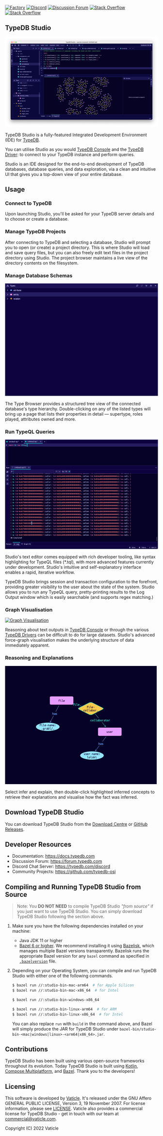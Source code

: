 [![Factory](https://factory.vaticle.com/api/status/vaticle/typedb-studio/badge.svg)](https://factory.vaticle.com/vaticle/typedb-studio)
[![Discord](https://img.shields.io/discord/665254494820368395?color=7389D8&label=chat&logo=discord&logoColor=ffffff)](https://typedb.com/discord)
[![Discussion Forum](https://img.shields.io/discourse/https/forum.typedb.com/topics.svg)](https://forum.typedb.com)
[![Stack Overflow](https://img.shields.io/badge/stackoverflow-typedb-796de3.svg)](https://stackoverflow.com/questions/tagged/typedb)
[![Stack Overflow](https://img.shields.io/badge/stackoverflow-typeql-3dce8c.svg)](https://stackoverflow.com/questions/tagged/typeql)

## TypeDB Studio

[![TypeDB Studio](./docs/images/studio-full-1.png)](./docs/images/studio-full-1.png)

TypeDB Studio is a fully-featured Integrated Development Environment (IDE) for [TypeDB](https://github.com/vaticle/typedb).

You can utilise Studio as you would [TypeDB Console](https://github.com/vaticle/typedb-console)
and the [TypeDB Driver](https://typedb.com/docs/drivers/2.x/drivers): to connect to your TypeDB instance and
perform queries.

Studio is an IDE designed for the end-to-end development of TypeDB databases, database queries, and data exploration,
via a clean and intuitive UI that gives you a top-down view of your entire database.

## Usage

### Connect to TypeDB

Upon launching Studio, you'll be asked for your TypeDB server details and to choose or create a database.

### Manage TypeDB Projects

After connecting to TypeDB and selecting a database, Studio will prompt you to open (or create) a project directory.
This is where Studio will load and save query files, but you can also freely edit text files in the project directory
using Studio. The project browser maintains a live view of the directory contents on the filesystem.

### Manage Database Schemas

[![Manage Database Schemas](./docs/images/type-browser-1.gif)](./docs/images/type-browser-1.gif)

The Type Browser provides a structured tree view of the connected database's type hierarchy. Double-clicking on any of
the listed types will bring up a page that lists their properties in detail — supertype, roles played, attributes owned
and more.

### Run TypeQL Queries

[![Log Output](./docs/images/log-output-1.gif)](./docs/images/log-output-1.gif)

Studio's text editor comes equipped with rich developer tooling, like syntax highlighting
for TypeQL files (\*.tql), with more advanced features currently under development. Studio's intuitive and
self-explanatory interface enables a rapid, iterative workflow.

TypeDB Studio brings session and transaction configuration to the forefront, providing greater visibility to the user
about the state of the system. Studio allows you to run any TypeQL query, pretty-printing results
to the Log Output window which is easily searchable (and supports regex matching.)

### Graph Visualisation

[![Graph Visualisation](./docs/images/graph-vis-1.gif)](./docs/images/graph-vis-1.gif)

Reasoning about text outputs in [TypeDB Console](https://docs.typedb.com/docs/console/console) or through
the various [TypeDB Drivers](https://docs.typedb.com/docs/driver-api/overview) can be difficult to do for large
datasets. Studio's advanced force-graph visualisation makes the underlying structure of data immediately apparent.

### Reasoning and Explanations

[![Inference Visualisation](./docs/images/infer-vis-1.gif)](./docs/images/infer-vis-1.gif)

Select infer and explain, then double-click highlighted inferred concepts to retrieve their explanations and visualise
how the fact was inferred.

## Download TypeDB Studio

You can download TypeDB Studio from the [Download Centre](https://typedb.com/download#typedb-studio)
or [GitHub Releases](https://github.com/vaticle/typedb-studio/releases).

## Developer Resources

- Documentation: https://docs.typedb.com
- Discussion Forum: https://forum.typedb.com
- Discord Chat Server: https://typedb.com/discord
- Community Projects: https://github.com/typedb-osi

## Compiling and Running TypeDB Studio from Source

> Note: You **DO NOT NEED** to compile TypeDB Studio _"from source"_ if you just want to use TypeDB Studio. You can
> simply download TypeDB Studio following the section above.

1. Make sure you have the following dependencies installed on your machine:
    - Java JDK 11 or higher
    - [Bazel 6 or higher](http://bazel.build/). We recommend installing it using [Bazelisk](https://github.com/bazelbuild/bazelisk),
      which manages multiple Bazel versions transparently. Bazelisk runs the appropriate Bazel version for any `bazel` command as
      specified in [`.bazelversion`](https://github.com/vaticle/typedb/blob/master/.bazelversion) file. 
 
2. Depending on your Operating System, you can compile and run TypeDB Studio with either one of the following commands.
   ```sh
   $ bazel run //:studio-bin-mac-arm64  # for Apple Silicon
   $ bazel run //:studio-bin-mac-x86_64  # for Intel
   ```
   ```sh
   $ bazel run //:studio-bin-windows-x86_64
   ```
   ```sh
   $ bazel run //:studio-bin-linux-arm64  # for ARM
   $ bazel run //:studio-bin-linux-x86_64  # for Intel
   ```
   You can also replace `run` with `build` in the command above, and Bazel will simply produce the JAR for TypeDB Studio
   under `bazel-bin/studio-bin-<mac|windows|linux>-<arm64|x86_64>.jar`.

## Contributions

TypeDB Studio has been built using various open-source frameworks throughout its evolution. Today TypeDB Studio is built
using [Kotlin](https://kotlinlang.org), [Compose Multiplatform](https://github.com/JetBrains/compose-jb),
and [Bazel](https://bazel.build). Thank you to the developers!

## Licensing

This software is developed by [Vaticle](https://typedb.com/). It's released under the GNU Affero GENERAL PUBLIC
LICENSE, Version 3, 19 November 2007. For license information, please
see [LICENSE](https://github.com/vaticle/typedb-studio/blob/master/LICENSE). Vaticle also provides a commercial license
for TypeDB Studio - get in touch with our team at commercial@vaticle.com.

Copyright (C) 2022 Vaticle
